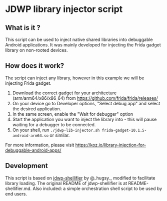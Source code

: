 # JDWP library injector script

## What is it ?
This script can be used to inject native shared libraries into debuggable Android applications.
It was mainly developed for injecting the Frida gadget library on non-rooted devices.

## How does it work?

The script can inject any library, however in this example we will be injecting Frida gadget.

1. Download the correct gadget for your architecture (arm/arm64/x86/x86_64) from https://github.com/frida/frida/releases/
2. On your device go to Developer options, "Select debug app" and select the desired application.
2. In the same screen, enable the "Wait for debugger" option
3. Start the application you want to inject the library into - this will pause waiting for a debugger to be connected.
4. On your shell, run `./jdwp-lib-injector.sh frida-gadget-10.1.5-android-arm64.so` or similar.

For more information, please visit https://koz.io/library-injection-for-debuggable-android-apps/

## Development
This script is based on [jdwp-shellifier](https://github.com/IOActive/jdwp-shellifier) by @\_hugsy\_, modified to facilitate library loading. The original README of jdwp-shellifier is at README-shellifier.md. Also included: a simple orchestration shell script to be used by end users. 
